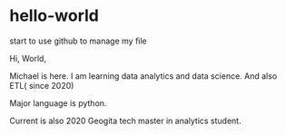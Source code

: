 # hello-world
start to use github to manage my file


Hi, World,

Michael is here. I am learning data analytics and data science. And also ETL( since 2020)

Major language is python.


Current is also 2020 Geogita tech master in analytics student. 

